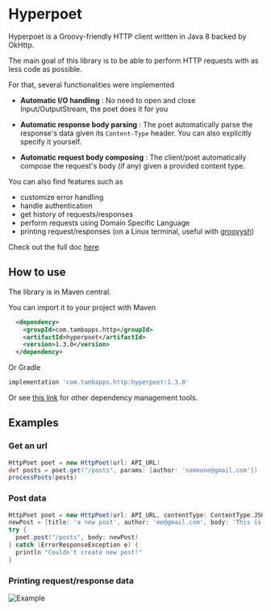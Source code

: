 # Hyperpoet

Hyperpoet is a Groovy-friendly HTTP client written in Java 8 backed by OkHttp.


The main goal of this library is to be able to perform HTTP requests with as less code as possible.

For that, several functionalities were implemented

- **Automatic I/O handling** :
No need to open and close Input/OutputStream, the poet does it for you

- **Automatic response body parsing** :
The poet automatically parse the response's data given its `Content-Type` header. You can also explicitly specify it yourself.

- **Automatic request body composing** : 
The client/poet automatically compose the request's body (if any) given a provided content type.


You can also find features such as
- customize error handling
- handle authentication
- get history of requests/responses
- perform requests using Domain Specific Language
- printing request/responses (on a Linux terminal, useful with [groovysh](https://groovy-lang.org/groovysh.html))

Check out the full doc [here](https://github.com/tambapps/hyperpoet/wiki)

## How to use
The library is in Maven central.

You can import it to your project with Maven

```xml
  <dependency>
    <groupId>com.tambapps.http</groupId>
    <artifactId>hyperpoet</artifactId>
    <version>1.3.0</version>
  </dependency>
```


Or Gradle

```groovy
implementation 'com.tambapps.http:hyperpoet:1.3.0'
```


Or see [this link](https://search.maven.org/artifact/com.tambapps.http/hyperpoet/1.3.0/jar)
for other dependency management tools.

## Examples

### Get an url
```groovy
HttpPoet poet = new HttpPoet(url: API_URL)
def posts = poet.get("/posts", params: [author: 'someone@gmail.com'])
processPosts(posts)
```

### Post data
```groovy
HttpPoet poet = new HttpPoet(url: API_URL, contentType: ContentType.JSON)
newPost = [title: 'a new post', author: 'me@gmail.com', body: 'This is new!']
try {
  poet.post("/posts", body: newPost)
} catch (ErrorResponseException e) {
  println "Couldn't create new post!"
}
```

### Printing request/response data

![Example](https://github.com/tambapps/hyperpoet/blob/main/examples/example.png?raw=true)



